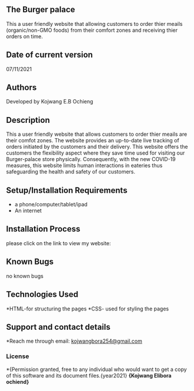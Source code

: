 ## The Burger palace
This a user friendly website that allowing customers to order thier meails (organic/non-GMO foods) from their comfort zones and receiving thier orders on time.
## Date of current version
07/11/2021
## Authors
Developed by Kojwang E.B Ochieng
## Description
This a user friendly website that allows customers to order thier meails are their comfot zones. The website provides an up-to-date live tracking of orders initiated by the customers and their delivery. This website offers the customers the flexibility aspect where they save time used for visiting our Burger-palace store physically. Consequently, with the new COVID-19 measures, this website limits human interactions in eateries thus safeguarding the health and safety of our customers.
## Setup/Installation Requirements
* a phone/computer/tablet/ipad
* An internet
## Installation Process
please click on the link to view my website: 
## Known Bugs
no known bugs
## Technologies Used
 *HTML-for structuring the pages
 *CSS- used for styling the pages
## Support and contact details
*Reach me through email: kojwangbora254@gmail.com
### License
*{Permission granted, free to any individual who would want to get a copy of this software and its document files.{year2021} **{Kojwang Elibora ochiend}**